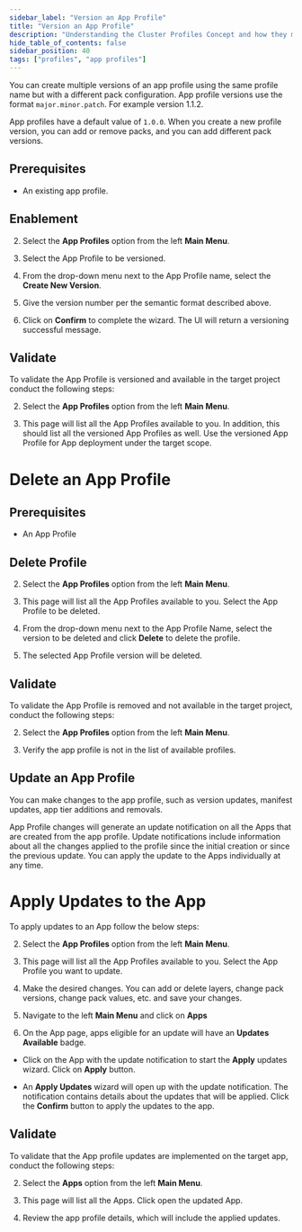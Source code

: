 ```yaml
---
sidebar_label: "Version an App Profile"
title: "Version an App Profile"
description: "Understanding the Cluster Profiles Concept and how they make Spectro Cloud powerful"
hide_table_of_contents: false
sidebar_position: 40
tags: ["profiles", "app profiles"]
---
```



You can create multiple versions of an app profile using the same profile name but with a different pack configuration. App profile versions use the format `major.minor.patch`. For example version 1.1.2. 
         
App profiles have a default value of `1.0.0`. When you create a new profile version, you can add or remove packs, and you can add different pack versions. 

## Prerequisites 

- An existing app profile.

## Enablement

<!-- 1. Log in to [Palette](https://console.spectrocloud.com/). -->

2. Select the **App Profiles** option from the left **Main Menu**.

3. Select the App Profile to be versioned.

4. From the drop-down menu next to the App Profile name, select the **Create New Version**.

5.  Give the version number per the semantic format described above.

6.  Click on **Confirm** to complete the wizard. The UI will return a versioning successful message.



## Validate

To validate the App Profile is versioned and available in the target project conduct the following steps:

<!-- 1. Log in to [Palette](https://console.spectrocloud.com/). -->

2. Select the **App Profiles** option from the left **Main Menu**.     

3. This page will list all the App Profiles available to you. In addition, this should list all the versioned App Profiles as well. Use the versioned App Profile for App deployment under the target scope.



# Delete an App Profile

## Prerequisites 

- An App Profile

## Delete Profile

<!-- 1. Log in to [Palette](https://console.spectrocloud.com/). -->

2. Select the **App Profiles** option from the left **Main Menu**.

3. This page will list all the App Profiles available to you. Select the App Profile to be deleted.

4. From the drop-down menu next to the App Profile Name, select the version to be deleted and click **Delete** to delete the profile.

5. The selected App Profile version will be deleted.



## Validate


To validate the App Profile is removed and not available in the target project, conduct the following steps:

<!-- 1. Log in to [Palette](https://console.spectrocloud.com/). -->

2. Select the **App Profiles** option from the left **Main Menu**.   

3. Verify the app profile is not in the list of available profiles.


## Update an App Profile

You can make changes to the app profile, such as version updates, manifest updates, app tier additions and removals.

App Profile changes will generate an update notification on all the Apps that are created from  the app profile. Update notifications include information about all the changes applied to the profile since the initial creation or since the previous update. You can apply the update to the Apps individually at any time.


# Apply Updates to the App

To apply updates to an App follow the below steps:

<!-- 1. Log in to [Palette](https://console.spectrocloud.com/). -->

2. Select the **App Profiles** option from the left **Main Menu**.

3. This page will list all the App Profiles available to you. Select the App Profile you want to update.

4. Make the desired changes. You can add or delete layers, change pack versions, change pack values, etc. and save your changes.

5. Navigate to the left **Main Menu** and click on **Apps**

6. On the App page, apps eligible for an update will have an **Updates Available** badge.

* Click on the App with the update notification to start the **Apply** updates wizard. Click on **Apply** button.

* An **Apply Updates** wizard will open up with the update notification. The notification contains details about the updates that will be applied. Click the **Confirm** button to apply the updates to the app.


## Validate

To validate that the App profile updates are implemented on the target app, conduct the following steps:

<!-- 1. Log in to [Palette](https://console.spectrocloud.com/). -->

2. Select the **Apps** option from the left **Main Menu**.

3. This page will list all the Apps. Click open the updated App.

4.  Review the app profile details, which will include the applied updates.
